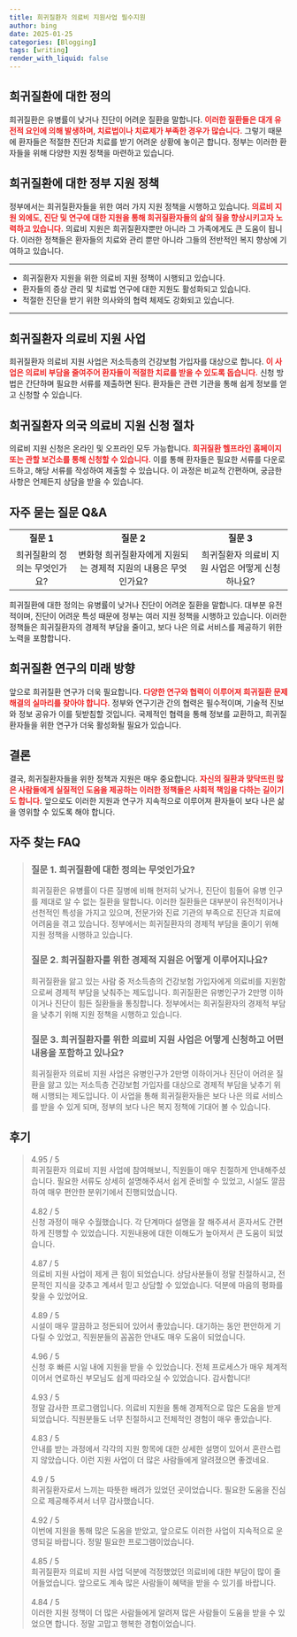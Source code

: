 ```yaml
---
title: 희귀질환자 의료비 지원사업 필수지원
author: bing
date: 2025-01-25
categories: [Blogging]
tags: [writing]
render_with_liquid: false
---
```



<h2 id='희귀질환 정의'>희귀질환에 대한 정의</h2>

<p>희귀질환은 유병률이 낮거나 진단이 어려운 질환을 말합니다. <b><span style="color: #ee2323;">이러한 질환들은 대개 유전적 요인에 의해 발생하며, 치료법이나 치료제가 부족한 경우가 많습니다.</span></b> 그렇기 때문에 환자들은 적절한 진단과 치료를 받기 어려운 상황에 놓이곤 합니다. 정부는 이러한 환자들을 위해 다양한 지원 정책을 마련하고 있습니다.</p>

<h2 id='정부 지원 정책'>희귀질환에 대한 정부 지원 정책</h2>

<p>정부에서는 희귀질환자들을 위한 여러 가지 지원 정책을 시행하고 있습니다. <b><span style="color: #ee2323;">의료비 지원 외에도, 진단 및 연구에 대한 지원을 통해 희귀질환자들의 삶의 질을 향상시키고자 노력하고 있습니다.</span></b> 의료비 지원은 희귀질환자뿐만 아니라 그 가족에게도 큰 도움이 됩니다. 이러한 정책들은 환자들의 치료와 관리 뿐만 아니라 그들의 전반적인 복지 향상에 기여하고 있습니다.</p>

<hr />

<ul>
    <li>희귀질환자 지원을 위한 의료비 지원 정책이 시행되고 있습니다.</li>
    <li>환자들의 증상 관리 및 치료법 연구에 대한 지원도 활성화되고 있습니다.</li>
    <li>적절한 진단을 받기 위한 의사와의 협력 체제도 강화되고 있습니다.</li>
</ul>

<hr />

<h2 id='희귀질환자 지원 사업'>희귀질환자 의료비 지원 사업</h2>

<p>희귀질환자 의료비 지원 사업은 저소득층의 건강보험 가입자를 대상으로 합니다. <b><span style="color: #ee2323;">이 사업은 의료비 부담을 줄여주어 환자들이 적절한 치료를 받을 수 있도록 돕습니다.</span></b> 신청 방법은 간단하며 필요한 서류를 제출하면 된다. 환자들은 관련 기관을 통해 쉽게 정보를 얻고 신청할 수 있습니다.</p>

<h2 id='신청 절차'>희귀질환자 의국 의료비 지원 신청 절차</h2>

<p>의료비 지원 신청은 온라인 및 오프라인 모두 가능합니다. <b><span style="color: #ee2323;">희귀질환 헬프라인 홈페이지 또는 관할 보건소를 통해 신청할 수 있습니다.</span></b> 이를 통해 환자들은 필요한 서류를 다운로드하고, 해당 서류를 작성하여 제출할 수 있습니다. 이 과정은 비교적 간편하며, 궁금한 사항은 언제든지 상담을 받을 수 있습니다.</p>

<h2 id='질문과 답변'>자주 묻는 질문 Q&A</h2>

<table>
    <tr>
        <td style="text-align: center; height: 17px;"><b>질문 1</b></td>
        <td style="text-align: center; height: 17px;"><b>질문 2</b></td>
        <td style="text-align: center; height: 17px;"><b>질문 3</b></td>
    </tr>
    <tr>
        <td style="text-align: center; height: 17px;">희귀질환의 정의는 무엇인가요?</td>
        <td style="text-align: center; height: 17px;">변화형 희귀질환자에게 지원되는 경제적 지원의 내용은 무엇인가요?</td>
        <td style="text-align: center; height: 17px;">희귀질환자 의료비 지원 사업은 어떻게 신청하나요?</td>
    </tr>
</table>

<p>희귀질환에 대한 정의는 유병률이 낮거나 진단이 어려운 질환을 말합니다. 대부분 유전적이며, 진단이 어려운 특성 때문에 정부는 여러 지원 정책을 시행하고 있습니다. 이러한 정책들은 희귀질환자의 경제적 부담을 줄이고, 보다 나은 의료 서비스를 제공하기 위한 노력을 포함합니다.</p>

<h2 id='미래 방향'>희귀질환 연구의 미래 방향</h2>

<p>앞으로 희귀질환 연구가 더욱 필요합니다. <b><span style="color: #ee2323;">다양한 연구와 협력이 이루어져 희귀질환 문제 해결의 실마리를 찾아야 합니다.</span></b> 정부와 연구기관 간의 협력은 필수적이며, 기술적 진보와 정보 공유가 이를 뒷받침할 것입니다. 국제적인 협력을 통해 정보를 교환하고, 희귀질환자들을 위한 연구가 더욱 활성화될 필요가 있습니다.</p>

<h2 id='결론'>결론</h2>

<p>결국, 희귀질환자들을 위한 정책과 지원은 매우 중요합니다. <b><span style="color: #ee2323;">자신의 질환과 맞닥뜨린 많은 사람들에게 실질적인 도움을 제공하는 이러한 정책들은 사회적 책임을 다하는 길이기도 합니다.</span></b> 앞으로도 이러한 지원과 연구가 지속적으로 이루어져 환자들이 보다 나은 삶을 영위할 수 있도록 해야 합니다.</p>


<h2 id='자주_찾는_FAQ'>자주 찾는 FAQ</h2>
<div itemscope="" itemtype="https://schema.org/FAQPage"> 
<blockquote> 
<div itemscope="" itemprop="mainEntity" itemtype="https://schema.org/Question"> 
<h3 itemprop="name">질문 1. 희귀질환에 대한 정의는 무엇인가요?</h3> 
<div itemscope="" itemprop="acceptedAnswer" itemtype="https://schema.org/Answer"> 
<span itemprop="text"> 
<p>희귀질환은 유병률이 다른 질병에 비해 현저히 낮거나, 진단이 힘들어 유병 인구를 제대로 알 수 없는 질환을 말합니다. 이러한 질환들은 대부분이 유전적이거나 선천적인 특성을 가지고 있으며, 전문가와 진료 기관의 부족으로 진단과 치료에 어려움을 겪고 있습니다. 정부에서는 희귀질환자의 경제적 부담을 줄이기 위해 지원 정책을 시행하고 있습니다.</p> 
</span> 
</div> 
</div> 

<div itemscope="" itemprop="mainEntity" itemtype="https://schema.org/Question"> 
<h3 itemprop="name">질문 2. 희귀질환자를 위한 경제적 지원은 어떻게 이루어지나요?</h3> 
<div itemscope="" itemprop="acceptedAnswer" itemtype="https://schema.org/Answer"> 
<span itemprop="text"> 
<p>희귀질환을 앓고 있는 사람 중 저소득층의 건강보험 가입자에게 의료비를 지원함으로써 경제적 부담을 낮춰주는 제도입니다. 희귀질환은 유병인구가 2만명 이하이거나 진단이 힘든 질환들을 통칭합니다. 정부에서는 희귀질환자의 경제적 부담을 낮추기 위해 지원 정책을 시행하고 있습니다.</p> 
</span> 
</div> 
</div> 

<div itemscope="" itemprop="mainEntity" itemtype="https://schema.org/Question"> 
<h3 itemprop="name">질문 3. 희귀질환자를 위한 의료비 지원 사업은 어떻게 신청하고 어떤 내용을 포함하고 있나요?</h3> 
<div itemscope="" itemprop="acceptedAnswer" itemtype="https://schema.org/Answer"> 
<span itemprop="text"> 
<p>희귀질환자 의료비 지원 사업은 유병인구가 2만명 이하이거나 진단이 어려운 질환을 앓고 있는 저소득층 건강보험 가입자를 대상으로 경제적 부담을 낮추기 위해 시행되는 제도입니다. 이 사업을 통해 희귀질환자들은 보다 나은 의료 서비스를 받을 수 있게 되며, 정부의 보다 나은 복지 정책에 기대어 볼 수 있습니다.</p> 
</span> 
</div> 
</div> 

</blockquote> 
</div>
<h2 id='후기'>후기</h2>
<div itemscope itemtype="https://schema.org/Product">
  <blockquote>
  <div itemprop="review" itemscope itemtype="https://schema.org/Review">
      <div itemprop="reviewRating" itemscope itemtype="https://schema.org/Rating"> <span itemprop="ratingValue">4.95</span> / <span itemprop="bestRating">5</span> </div>
      <span itemprop="reviewBody">희귀질환자 의료비 지원 사업에 참여해보니, 직원들이 매우 친절하게 안내해주셨습니다. 필요한 서류도 상세히 설명해주셔서 쉽게 준비할 수 있었고, 시설도 깔끔하여 매우 편안한 분위기에서 진행되었습니다.</span>
  </div>
  <br>
  <div itemprop="review" itemscope itemtype="https://schema.org/Review">
      <div itemprop="reviewRating" itemscope itemtype="https://schema.org/Rating"> <span itemprop="ratingValue">4.82</span> / <span itemprop="bestRating">5</span> </div>
      <span itemprop="reviewBody">신청 과정이 매우 수월했습니다. 각 단계마다 설명을 잘 해주셔서 혼자서도 간편하게 진행할 수 있었습니다. 지원내용에 대한 이해도가 높아져서 큰 도움이 되었습니다.</span>
  </div>
  <br>
  <div itemprop="review" itemscope itemtype="https://schema.org/Review">
      <div itemprop="reviewRating" itemscope itemtype="https://schema.org/Rating"> <span itemprop="ratingValue">4.87</span> / <span itemprop="bestRating">5</span> </div>
      <span itemprop="reviewBody">의료비 지원 사업이 제게 큰 힘이 되었습니다. 상담사분들이 정말 친절하시고, 전문적인 지식을 갖추고 계셔서 믿고 상담할 수 있었습니다. 덕분에 마음의 평화를 찾을 수 있었어요.</span>
  </div>
  <br>
  <div itemprop="review" itemscope itemtype="https://schema.org/Review">
      <div itemprop="reviewRating" itemscope itemtype="https://schema.org/Rating"> <span itemprop="ratingValue">4.89</span> / <span itemprop="bestRating">5</span> </div>
      <span itemprop="reviewBody">시설이 매우 깔끔하고 정돈되어 있어서 좋았습니다. 대기하는 동안 편안하게 기다릴 수 있었고, 직원분들의 꼼꼼한 안내도 매우 도움이 되었습니다.</span>
  </div>
  <br>
  <div itemprop="review" itemscope itemtype="https://schema.org/Review">
      <div itemprop="reviewRating" itemscope itemtype="https://schema.org/Rating"> <span itemprop="ratingValue">4.96</span> / <span itemprop="bestRating">5</span> </div>
      <span itemprop="reviewBody">신청 후 빠른 시일 내에 지원을 받을 수 있었습니다. 전체 프로세스가 매우 체계적이어서 연로하신 부모님도 쉽게 따라오실 수 있었습니다. 감사합니다!</span>
  </div>
  <br>
  <div itemprop="review" itemscope itemtype="https://schema.org/Review">
      <div itemprop="reviewRating" itemscope itemtype="https://schema.org/Rating"> <span itemprop="ratingValue">4.93</span> / <span itemprop="bestRating">5</span> </div>
      <span itemprop="reviewBody">정말 감사한 프로그램입니다. 의료비 지원을 통해 경제적으로 많은 도움을 받게 되었습니다. 직원분들도 너무 친절하시고 전체적인 경험이 매우 좋았습니다.</span>
  </div>
  <br>
  <div itemprop="review" itemscope itemtype="https://schema.org/Review">
      <div itemprop="reviewRating" itemscope itemtype="https://schema.org/Rating"> <span itemprop="ratingValue">4.83</span> / <span itemprop="bestRating">5</span> </div>
      <span itemprop="reviewBody">안내를 받는 과정에서 각각의 지원 항목에 대한 상세한 설명이 있어서 혼란스럽지 않았습니다. 이런 지원 사업이 더 많은 사람들에게 알려졌으면 좋겠네요.</span>
  </div>
  <br>
  <div itemprop="review" itemscope itemtype="https://schema.org/Review">
      <div itemprop="reviewRating" itemscope itemtype="https://schema.org/Rating"> <span itemprop="ratingValue">4.9</span> / <span itemprop="bestRating">5</span> </div>
      <span itemprop="reviewBody">희귀질환자로서 느끼는 따뜻한 배려가 있었던 곳이었습니다. 필요한 도움을 진심으로 제공해주셔서 너무 감사했습니다.</span>
  </div>
  <br>
  <div itemprop="review" itemscope itemtype="https://schema.org/Review">
      <div itemprop="reviewRating" itemscope itemtype="https://schema.org/Rating"> <span itemprop="ratingValue">4.92</span> / <span itemprop="bestRating">5</span> </div>
      <span itemprop="reviewBody">이번에 지원을 통해 많은 도움을 받았고, 앞으로도 이러한 사업이 지속적으로 운영되길 바랍니다. 정말 필요한 프로그램이었습니다.</span>
  </div>
  <br>
  <div itemprop="review" itemscope itemtype="https://schema.org/Review">
      <div itemprop="reviewRating" itemscope itemtype="https://schema.org/Rating"> <span itemprop="ratingValue">4.85</span> / <span itemprop="bestRating">5</span> </div>
      <span itemprop="reviewBody">희귀질환자 의료비 지원 사업 덕분에 걱정했었던 의료비에 대한 부담이 많이 줄어들었습니다. 앞으로도 계속 많은 사람들이 혜택을 받을 수 있기를 바랍니다.</span>
  </div>
  <br>
  <div itemprop="review" itemscope itemtype="https://schema.org/Review">
      <div itemprop="reviewRating" itemscope itemtype="https://schema.org/Rating"> <span itemprop="ratingValue">4.84</span> / <span itemprop="bestRating">5</span> </div>
      <span itemprop="reviewBody">이러한 지원 정책이 더 많은 사람들에게 알려져 많은 사람들이 도움을 받을 수 있었으면 합니다. 정말 고맙고 행복한 경험이었습니다.</span>
  </div>
  </blockquote>
</div>
